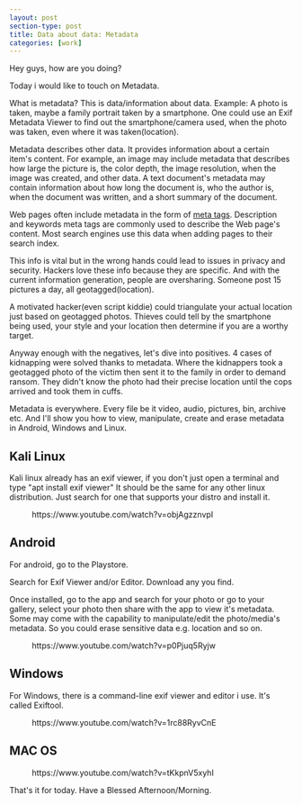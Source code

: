 ```yaml
---
layout: post
section-type: post
title: Data about data: Metadata
categories: [work]
---
```

<!-- wp:paragraph -->
<p>Hey guys, how are you doing?</p>
<!-- /wp:paragraph -->

<!-- wp:paragraph -->
<p>Today i would like to touch on Metadata.</p>
<!-- /wp:paragraph -->

<!-- wp:paragraph {"dropCap":true} -->
<p class="has-drop-cap">What is metadata? This is data/information about data. Example: A photo is taken, maybe a family portrait taken by a smartphone. One could use an Exif Metadata Viewer to find out the smartphone/camera used, when the photo was taken, even where it was taken(location).</p>
<!-- /wp:paragraph -->

<!-- wp:paragraph -->
<p>Metadata describes other data.  It provides information about a 
certain item's content.  For example, an image may include metadata that
 describes how large the picture is, the color depth, the image 
resolution, when the image was created, and other data.  A text 
document's metadata may contain information about how long the document 
is, who the author is, when the document was written, and a short 
summary of the document.</p>
<!-- /wp:paragraph -->

<!-- wp:paragraph -->
<p>Web pages often include metadata in the form of <a href="https://techterms.com/definition/metatag">meta tags</a>.
  Description and keywords meta tags are commonly used to describe the 
Web page's content.  Most search engines use this data when adding pages
 to their search index.</p>
<!-- /wp:paragraph -->

<!-- wp:paragraph -->
<p>This info is vital but in the wrong hands could lead to issues in privacy and security. Hackers love these info because they are specific. And with the current information generation, people are oversharing. Someone post 15 pictures a day, all geotagged(location).</p>
<!-- /wp:paragraph -->

<!-- wp:paragraph -->
<p>A motivated hacker(even script kiddie) could triangulate your actual location just based on geotagged photos. Thieves could tell by the smartphone being used, your style and your location then determine if you are a worthy target.</p>
<!-- /wp:paragraph -->

<!-- wp:paragraph -->
<p>Anyway enough with the negatives, let's dive into positives. 4 cases of kidnapping were solved thanks to metadata. Where the kidnappers took a geotagged photo of the victim then sent it to the family in order to demand ransom. They didn't know the photo had their precise location until the cops arrived and took them in cuffs.</p>
<!-- /wp:paragraph -->

<!-- wp:paragraph -->
<p>Metadata is everywhere. Every file be it video, audio, pictures, bin, archive etc. And I'll show you how to view, manipulate, create and erase metadata in Android, Windows and Linux.</p>
<!-- /wp:paragraph -->

<!-- wp:heading -->
<h2>Kali Linux</h2>
<!-- /wp:heading -->

<!-- wp:paragraph -->
<p>Kali linux already has an exif viewer, if you don't just open a terminal and type "apt install exif viewer"  It should be the same for any other linux distribution. Just search for one that supports your distro and install it.</p>
<!-- /wp:paragraph -->

<!-- wp:core-embed/youtube {"url":"https://www.youtube.com/watch?v=objAgzznvpI","type":"rich","providerNameSlug":"","className":"wp-embed-aspect-16-9 wp-has-aspect-ratio"} -->
<figure class="wp-block-embed-youtube wp-block-embed is-type-rich wp-embed-aspect-16-9 wp-has-aspect-ratio"><div class="wp-block-embed__wrapper">
https://www.youtube.com/watch?v=objAgzznvpI
</div></figure>
<!-- /wp:core-embed/youtube -->

<!-- wp:heading -->
<h2>Android</h2>
<!-- /wp:heading -->

<!-- wp:paragraph -->
<p>For android, go to the Playstore.</p>
<!-- /wp:paragraph -->

<!-- wp:paragraph -->
<p>Search for Exif Viewer and/or Editor. Download any you find.</p>
<!-- /wp:paragraph -->

<!-- wp:paragraph -->
<p>Once installed, go to the app and search for your photo or go to your gallery, select your photo then share with the app to view it's metadata. Some may come with the capability to manipulate/edit the photo/media's metadata. So you could erase sensitive data e.g. location and so on.</p>
<!-- /wp:paragraph -->

<!-- wp:core-embed/youtube {"url":"https://www.youtube.com/watch?v=p0Pjuq5Ryjw","type":"rich","providerNameSlug":"","className":"wp-embed-aspect-16-9 wp-has-aspect-ratio"} -->
<figure class="wp-block-embed-youtube wp-block-embed is-type-rich wp-embed-aspect-16-9 wp-has-aspect-ratio"><div class="wp-block-embed__wrapper">
https://www.youtube.com/watch?v=p0Pjuq5Ryjw
</div></figure>
<!-- /wp:core-embed/youtube -->

<!-- wp:heading -->
<h2>Windows</h2>
<!-- /wp:heading -->

<!-- wp:paragraph -->
<p>For Windows, there is a command-line exif viewer and editor i use. It's called Exiftool.</p>
<!-- /wp:paragraph -->

<!-- wp:core-embed/youtube {"url":"https://www.youtube.com/watch?v=1rc88RyvCnE","type":"rich","providerNameSlug":"","className":"wp-embed-aspect-16-9 wp-has-aspect-ratio"} -->
<figure class="wp-block-embed-youtube wp-block-embed is-type-rich wp-embed-aspect-16-9 wp-has-aspect-ratio"><div class="wp-block-embed__wrapper">
https://www.youtube.com/watch?v=1rc88RyvCnE
</div></figure>
<!-- /wp:core-embed/youtube -->

<!-- wp:heading -->
<h2>MAC OS</h2>
<!-- /wp:heading -->

<!-- wp:core-embed/youtube {"url":"https://www.youtube.com/watch?v=tKkpnV5xyhI","type":"rich","providerNameSlug":"","className":"wp-embed-aspect-16-9 wp-has-aspect-ratio"} -->
<figure class="wp-block-embed-youtube wp-block-embed is-type-rich wp-embed-aspect-16-9 wp-has-aspect-ratio"><div class="wp-block-embed__wrapper">
https://www.youtube.com/watch?v=tKkpnV5xyhI
</div></figure>
<!-- /wp:core-embed/youtube -->

<!-- wp:paragraph -->
<p>That's it for today. Have a Blessed Afternoon/Morning.</p>
<!-- /wp:paragraph -->
